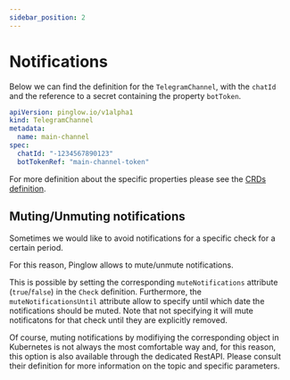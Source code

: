 ```yaml
---
sidebar_position: 2
---
```


# Notifications

Below we can find the definition for the `TelegramChannel`, with the `chatId` and the reference to a secret containing the property `botToken`. 

```yaml
apiVersion: pinglow.io/v1alpha1
kind: TelegramChannel
metadata:
  name: main-channel
spec:
  chatId: "-1234567890123"
  botTokenRef: "main-channel-token"
```

For more definition about the specific properties please see the [CRDs definition](https://github.com/sbettid/pinglow/blob/main/helm-charts/pinglow/templates/custom-rd.yaml).

## Muting/Unmuting notifications

Sometimes we would like to avoid notifications for a specific check for a certain period.

For this reason, Pinglow allows to mute/unmute notifications.

This is possible by setting the corresponding `muteNotifications` attribute (`true`/`false`) in the `Check` definition.
Furthermore, the `muteNotificationsUntil` attribute allow to specify until which date the notifications should be muted.
Note that not specifying it will mute notificatons for that check until they are explicitly removed.

Of course, muting notifications by modifiying the corresponding object in Kubernetes is not always the most comfortable way and, 
for this reason, this option is also available through the dedicated RestAPI. Please consult their definition for more information
on the topic and specific parameters.